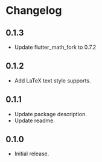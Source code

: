 # Changelog

## 0.1.3

* Update flutter_math_fork to 0.7.2

## 0.1.2

* Add LaTeX text style supports.

## 0.1.1

* Update package description.
* Update readme.

## 0.1.0

* Initial release.
